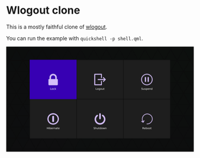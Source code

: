 # Wlogout clone

This is a mostly faithful clone of [wlogout](https://github.com/ArtsyMacaw/wlogout).

You can run the example with `quickshell -p shell.qml`.

![](./image.png)
